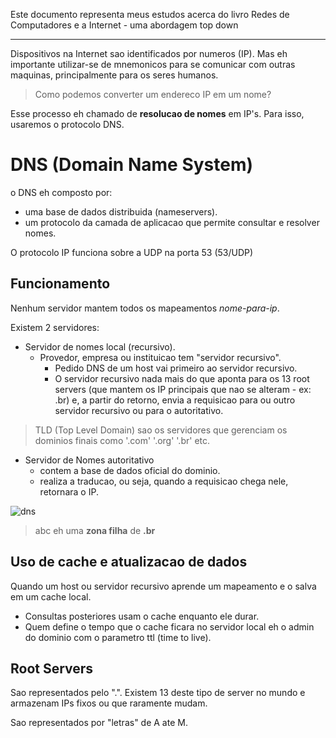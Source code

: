 Este documento representa meus estudos acerca do livro Redes de Computadores e a Internet - uma abordagem top down

---

Dispositivos na Internet sao identificados por numeros (IP).
Mas eh importante utilizar-se de mnemonicos para se comunicar com outras maquinas, principalmente para os seres humanos.

> Como podemos converter um endereco IP em um nome?

Esse processo eh chamado de __resolucao de nomes__ em IP's. Para isso, usaremos o protocolo DNS.

# DNS (Domain Name System)

o DNS eh composto por:
- uma base de dados distribuida (nameservers).
- um protocolo da camada de aplicacao que permite consultar e resolver nomes.

O protocolo IP funciona sobre a UDP na porta 53 (53/UDP)

## Funcionamento
Nenhum servidor mantem todos os mapeamentos _nome-para-ip_.

Existem 2 servidores: 
- Servidor de nomes local (recursivo).
    - Provedor, empresa ou instituicao tem "servidor recursivo".
        - Pedido DNS de um host vai primeiro ao servidor recursivo.
        - O servidor recursivo nada mais do que aponta para os 13 root servers (que mantem os IP principais que nao se alteram - ex: .br) e, a partir do retorno, envia a requisicao para ou outro servidor recursivo ou para o autoritativo.

> TLD (Top Level Domain) sao os servidores que gerenciam os dominios finais como '.com' '.org' '.br' etc.
>

- Servidor de Nomes autoritativo
    - contem a base de dados oficial do dominio.
    - realiza a traducao, ou seja, quando a requisicao chega nele, retornara o IP.

![dns](../public/1743514010_grim.png)
> abc eh uma __zona filha__ de __.br__


## Uso de cache e atualizacao de dados
Quando um host ou servidor recursivo aprende um mapeamento e o salva em um cache local. 
- Consultas posteriores usam o cache enquanto ele durar.
- Quem define o tempo que o cache ficara no servidor local  eh o admin do dominio com o parametro ttl (time to live).

## Root Servers
Sao representados pelo ".". Existem 13 deste tipo de server no mundo e armazenam IPs fixos ou que raramente mudam.

Sao representados por "letras" de A ate M.


